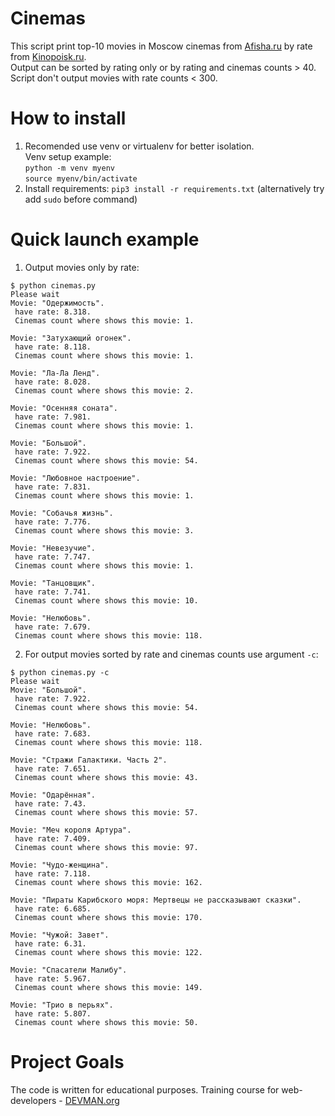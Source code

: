 # Cinemas

This script print top-10 movies in Moscow cinemas from [Afisha.ru](https://www.afisha.ru/msk/schedule_cinema/) by rate from [Kinopoisk.ru](https://www.kinopoisk.ru). \
Output can be sorted by rating only or by rating and cinemas counts > 40. \
Script don't output movies with rate counts < 300.

# How to install
1) Recomended use venv or virtualenv for better isolation.\
Venv setup example: \
`python -m venv myenv`\
`source myenv/bin/activate`
2) Install requirements:
`pip3 install -r requirements.txt` (alternatively try add `sudo` before command)
# Quick launch example
1) Output movies only by rate:
```
$ python cinemas.py
Please wait
Movie: "Одержимость".
 have rate: 8.318.
 Cinemas count where shows this movie: 1.

Movie: "Затухающий огонек".
 have rate: 8.118.
 Cinemas count where shows this movie: 1.

Movie: "Ла-Ла Ленд".
 have rate: 8.028.
 Cinemas count where shows this movie: 2.

Movie: "Осенняя соната".
 have rate: 7.981.
 Cinemas count where shows this movie: 1.

Movie: "Большой".
 have rate: 7.922.
 Cinemas count where shows this movie: 54.

Movie: "Любовное настроение".
 have rate: 7.831.
 Cinemas count where shows this movie: 1.

Movie: "Собачья жизнь".
 have rate: 7.776.
 Cinemas count where shows this movie: 3.

Movie: "Невезучие".
 have rate: 7.747.
 Cinemas count where shows this movie: 1.

Movie: "Танцовщик".
 have rate: 7.741.
 Cinemas count where shows this movie: 10.

Movie: "Нелюбовь".
 have rate: 7.679.
 Cinemas count where shows this movie: 118.
```
2) For output movies sorted by rate and cinemas counts use argument `-c`:
```
$ python cinemas.py -c
Please wait
Movie: "Большой".
 have rate: 7.922.
 Cinemas count where shows this movie: 54.

Movie: "Нелюбовь".
 have rate: 7.683.
 Cinemas count where shows this movie: 118.

Movie: "Стражи Галактики. Часть 2".
 have rate: 7.651.
 Cinemas count where shows this movie: 43.

Movie: "Одарённая".
 have rate: 7.43.
 Cinemas count where shows this movie: 57.

Movie: "Меч короля Артура".
 have rate: 7.409.
 Cinemas count where shows this movie: 97.

Movie: "Чудо-женщина".
 have rate: 7.118.
 Cinemas count where shows this movie: 162.

Movie: "Пираты Карибского моря: Мертвецы не рассказывают сказки".
 have rate: 6.685.
 Cinemas count where shows this movie: 170.

Movie: "Чужой: Завет".
 have rate: 6.31.
 Cinemas count where shows this movie: 122.

Movie: "Спасатели Малибу".
 have rate: 5.967.
 Cinemas count where shows this movie: 149.

Movie: "Трио в перьях".
 have rate: 5.807.
 Cinemas count where shows this movie: 50.

```

# Project Goals

The code is written for educational purposes. Training course for web-developers - [DEVMAN.org](https://devman.org)
